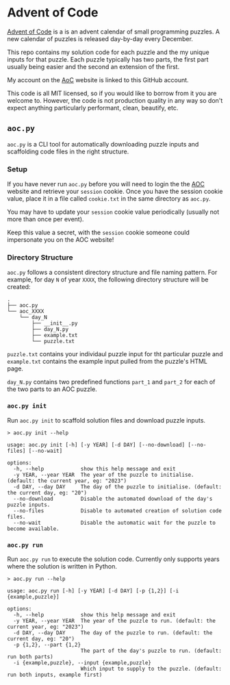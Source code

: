 # Advent of Code

[Advent of Code](https://adventofcode.com) is a is an advent calendar of small programming puzzles. A new calendar of
puzzles is released day-by-day every December.

This repo contains my solution code for each puzzle and the my unique inputs for that puzzle. Each puzzle typically has
two parts, the first part usually being easier and the second an extension of the first.

My account on the [AoC](https://adventofcode.com) website is linked to this GitHub account.

This code is all MIT licensed, so if you would like to borrow from it you are welcome to. However, the code is not
production quality in any way so don't expect anything particularly performant, clean, beautify, etc.

## `aoc.py`

`aoc.py` is a CLI tool for automatically downloading puzzle inputs and scaffolding code files in the right structure.

### Setup

If you have never run `aoc.py` before you will need to login the the [AOC](https://adventofcode.com) website and retrieve your `session` cookie. Once you have the session cookie value, place it in a file called `cookie.txt` in the same directory as `aoc.py`.

You may have to update your `session` cookie value periodically (usually not more than once per event).

Keep this value a secret, with the `session` cookie someone could impersonate you on the AOC website!

### Directory Structure

`aoc.py` follows a consistent directory structure and file naming pattern. For example, for day `N` of year `XXXX`, the following directory structure will be created:

```console
.
├── aoc.py
└── aoc_XXXX
    └── day_N
        ├── __init__.py
        ├── day_N.py
        ├── example.txt
        └── puzzle.txt
```

`puzzle.txt` contains your individaul puzzle input for tht particular puzzle and `example.txt` contains the example input pulled from the puzzle's HTML page.

`day_N.py` contains two predefined functions `part_1` and `part_2` for each of the two parts to an AOC puzzle.

### `aoc.py init`

Run `aoc.py init` to scaffold solution files and download puzzle inputs.

```console
> aoc.py init --help

usage: aoc.py init [-h] [-y YEAR] [-d DAY] [--no-download] [--no-files] [--no-wait]

options:
  -h, --help            show this help message and exit
  -y YEAR, --year YEAR  The year of the puzzle to initialise. (default: the current year, eg: "2023")
  -d DAY, --day DAY     The day of the puzzle to initialise. (default: the current day, eg: "20")
  --no-download         Disable the automated download of the day's puzzle inputs.
  --no-files            Disable to automated creation of solution code files.
  --no-wait             Disable the automatic wait for the puzzle to become available.
```

### `aoc.py run`

Run `aoc.py run` to execute the solution code. Currently only supports years where the solution is written in Python.

```console
> aoc.py run --help

usage: aoc.py run [-h] [-y YEAR] [-d DAY] [-p {1,2}] [-i {example,puzzle}]

options:
  -h, --help            show this help message and exit
  -y YEAR, --year YEAR  The year of the puzzle to run. (default: the current year, eg: "2023")
  -d DAY, --day DAY     The day of the puzzle to run. (default: the current day, eg: "20")
  -p {1,2}, --part {1,2}
                        The part of the day's puzzle to run. (default: run both parts)
  -i {example,puzzle}, --input {example,puzzle}
                        Which input to supply to the puzzle. (default: run both inputs, example first)
```
